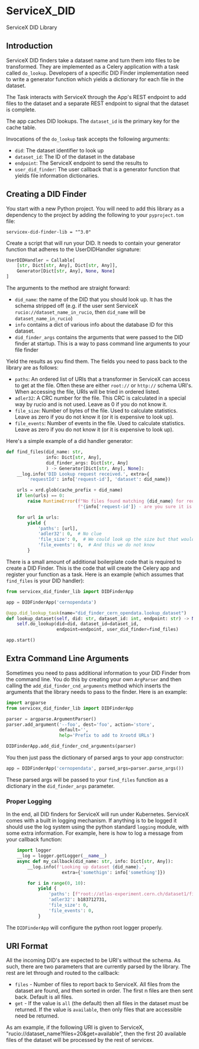 # ServiceX_DID

 ServiceX DID Library

## Introduction

ServiceX DID finders take a dataset name and turn them into files to be transformed. They are 
implemented as a Celery application with a task called `do_lookup`. Developers of a specific
DID Finder implementation need to write a generator function which yields a dictionary for each
file in the dataset.

The Task interacts with ServiceX through the App's REST endpoint to add files to the dataset and
a separate REST endpoint to signal that the dataset is complete.

The app caches DID lookups. The `dataset_id` is the primary key for the cache table.

Invocations of the `do_lookup` task accepts the following arguments:
* `did`: The dataset identifier to look up
* `dataset_id`: The ID of the dataset in the database
* `endpoint`: The ServiceX endpoint to send the results to
* `user_did_finder`: The user callback that is a generator function that yields file information dictionaries.

## Creating a DID Finder
You start with a new Python project. You will need to add this library as a dependency to the project
by adding the following to your `pyproject.tom` file:

```
servicex-did-finder-lib = "^3.0"
```

Create a script that will run your DID. It needs to contain your generator function that adheres
to the UserDIDHandler signature:
```python
UserDIDHandler = Callable[
    [str, Dict[str, Any], Dict[str, Any]], 
    Generator[Dict[str, Any], None, None]
]
```

The arguments to the method are straight forward:

* `did_name`: the name of the DID that you should look up. It has the schema stripped off (e.g. if the user sent ServiceX `rucio://dataset_name_in_rucio`, then `did_name` will be `dataset_name_in_rucio`)
* `info` contains a dict of various info about the database ID for this dataset.
* `did_finder_args` contains the arguments that were passed to the DID finder at startup. This is a way to pass command line arguments to your file finder

Yield the results as you find them. The fields you need to pass back to the library are as follows:

* `paths`: An ordered list of URIs that a transformer in ServiceX can access to get at the file. Often these are either `root://` or `http://` schema URI's. When accessing the file, URIs will be tried in ordered listed.
* `adler32`: A CRC number for the file. This CRC is calculated in a special way by rucio and is not used. Leave as 0 if you do not know it.
* `file_size`: Number of bytes of the file. Used to calculate statistics. Leave as zero if you do not know it (or it is expensive to look up).
* `file_events`: Number of events in the file. Used to calculate statistics. Leave as zero if you do not know it (or it is expensive to look up).

Here's a simple example of a did handler generator:

```python
def find_files(did_name: str,
               info: Dict[str, Any],
               did_finder_args: Dict[str, Any]
               ) -> Generator[Dict[str, Any], None]:
    __log.info('DID Lookup request received.', extra={
        'requestId': info['request-id'], 'dataset': did_name})

    urls = xrd.glob(cache_prefix + did_name)
    if len(urls) == 0:
        raise RuntimeError(f"No files found matching {did_name} for request "
                           f"{info['request-id']} - are you sure it is correct?")

    for url in urls:
        yield {
            'paths': [url],
            'adler32': 0,  # No clue
            'file_size': 0,  # We could look up the size but that would be slow
            'file_events': 0,  # And this we do not know
        }
```

There is a small amount of additional boilerplate code that is required to create a DID Finder. This
is the code that will create the Celery app and register your function as a task. Here is an 
example (which assumes that `find_files` is your DID handler):
```python
from servicex_did_finder_lib import DIDFinderApp

app = DIDFinderApp('cernopendata')

@app.did_lookup_task(name="did_finder_cern_opendata.lookup_dataset")
def lookup_dataset(self, did: str, dataset_id: int, endpoint: str) -> None:
    self.do_lookup(did=did, dataset_id=dataset_id,
                   endpoint=endpoint, user_did_finder=find_files)

app.start()
```

## Extra Command Line Arguments
Sometimes you need to pass additional information to your DID Finder from the command line. You do
this by creating your own `ArgParser` and then calling the `add_did_finder_cnd_arguments` method
which inserts the arguments that the library needs to pass to the finder. Here is an example:

```python
import argparse
from servicex_did_finder_lib import DIDFinderApp

parser = argparse.ArgumentParser()
parser.add_argument('--foo', dest='foo', action='store',
                    default='',
                    help='Prefix to add to Xrootd URLs')

DIDFinderApp.add_did_finder_cnd_arguments(parser)

```

You then just pass the dictionary of parsed args to your app constructor:
```python
app = DIDFinderApp('cernopendata', parsed_args=parser.parse_args())
```

These parsed args will be passed to your `find_files` function as a dictionary in 
the `did_finder_args` parameter.


### Proper Logging

In the end, all DID finders for ServiceX will run under Kubernetes. ServiceX comes with a built in logging mechanism. If anything is to be logged it should use the log system using the python standard `logging` module, with some extra information. For example, here is how to log a message from your callback function:

```python
    import logger
    __log = logger.getLogger(__name__)
    async def my_callback(did_name: str, info: Dict[str, Any]):
        __log.info(f'Looking up dataset {did_name}.',
                     extra={'somethign': info['something']})

        for i in range(0, 10):
            yield {
                'paths': [f"root://atlas-experiment.cern.ch/dataset1/file{i}.root"]
                'adler32': b183712731,
                'file_size': 0,
                'file_events': 0,
            }
```

The `DIDFinderApp` will configure the python root logger properly.

## URI Format

All the incoming DID's are expected to be URI's without the schema. As such, there are two parameters that are currently parsed by the library. The rest are let through and routed to the callback:

* `files` - Number of files to report back to ServiceX. All files from the dataset are found, and then sorted in order. The first n files are then
    sent back. Default is all files.
* `get` - If the value is `all` (the default) then all files in the dataset must be returned. If the value is `available`, then only files that are accessible need be returned.

As am example, if the following URI is given to ServiceX, "rucio://dataset_name?files=20&get=available", then the first 20 available files of the dataset will be processed by the rest of servicex.
